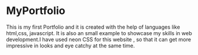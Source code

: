 # MyPortfolio
This is my first Portfolio and it is created with the help of languages like html,css, javascript. It is also an small example to showcase my skills in web development.I have used neon CSS for this website , so that it can get more impressive in looks and eye catchy at the same time.

